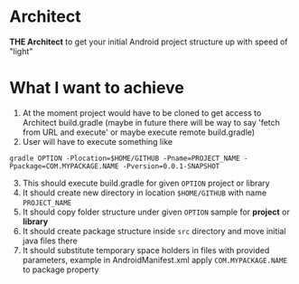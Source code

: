 Architect
=========

**THE Architect** to get your initial Android project structure up with speed of "light"

What I want to achieve
========================
1. At the moment project would have to be cloned to get access to Architect build.gradle (maybe in future there will be way to say 'fetch from URL and execute' or maybe execute remote build.gradle)
2. User will have to execute something like
````
gradle OPTION -Plocation=$HOME/GITHUB -Pname=PROJECT_NAME -Ppackage=COM.MYPACKAGE.NAME -Pversion=0.0.1-SNAPSHOT
````

3. This should execute build.gradle for given `OPTION` project or library
4. It should create new directory in location `$HOME/GITHUB` with name `PROJECT_NAME`
5. It should copy folder structure under given `OPTION` sample for **project** or **library**
6. It should create package structure inside `src` directory and move initial java files there
7. It should substitute temporary space holders in files with provided parameters, example in AndroidManifest.xml apply `COM.MYPACKAGE.NAME` to package property
